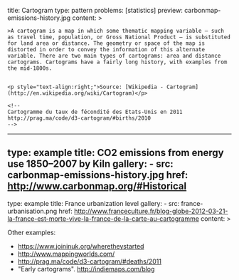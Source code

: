 title: Cartogram
type: pattern
problems: [statistics]
preview: carbonmap-emissions-history.jpg
content: >
    
    >A cartogram is a map in which some thematic mapping variable – such as travel time, population, or Gross National Product – is substituted for land area or distance. The geometry or space of the map is distorted in order to convey the information of this alternate variable. There are two main types of cartograms: area and distance cartograms. Cartograms have a fairly long history, with examples from the mid-1800s. 
    
    
    <p style="text-align:right;">Source: [Wikipedia - Cartogram](http://en.wikipedia.org/wiki/Cartogram)</p>
    
    <!--
    Cartogramme du taux de fécondité des Etats-Unis en 2011 http://prag.ma/code/d3-cartogram/#births/2010
    -->
---
type: example
title: CO2 emissions from energy use 1850–2007 by Kiln
gallery:
    - src: carbonmap-emissions-history.jpg
      href: http://www.carbonmap.org/#Historical
---
type: example
title: France urbanization level
gallery:
    - src: france-urbanisation.png
      href: http://www.franceculture.fr/blog-globe-2012-03-21-la-france-est-morte-vive-la-france-de-la-carte-au-cartogramme
content: >

  Other examples:
   * https://www.joininuk.org/wheretheystarted
   * http://www.mappingworlds.com/
   * http://prag.ma/code/d3-cartogram/#deaths/2011
   * "Early cartograms". http://indiemaps.com/blog
   

